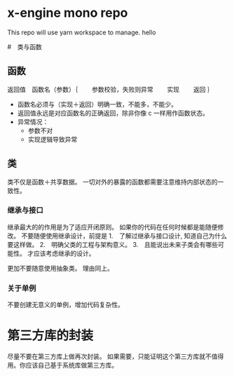 # x-engine mono repo
This repo will use yarn workspace to manage.
hello

<!--# 注意-->
<!--所以提交代码走pull　request 流程。-->
  <!--1.　提交应该以功能点提交，合理压缩本地多次提交为一个功能提交。-->
  <!--2.  model.ts  的修改，必须单提交。-->
  <!--2.  正确的 [git　comment](http://my-bucket-1257400556.cos-website.ap-guangzhou.myqcloud.com/#/./docs/versionlize/%E8%A7%84%E8%8C%83-git), comment 与代码对应。-->
  <!--3.　可编译。-->
  <!--4.　除可自动根据 model.ts 生成的文档外，完成相应的 readme.md　编写。-->
  <!--5.　所写功能完成测试，手工或自动。-->
<!--不符合以上规范的提交，一律打回。-->


#　类与函数
## 函数
返回值　函数名（参数）｛
　　参数校验，失败则异常
　　实现
　　返回
｝
- 函数名必须与（实现＋返回）明确一致，不能多，不能少。
- 返回值永远是对应函数名的正确返回，除非你像 c 一样用作函数状态。
- 异常情况：
  - 参数不对
  - 实现逻辑导致异常

## 类
类不仅是函数＋共享数据。
一切对外的暴露的函数都需要注意维持内部状态的一致性。


### 继承与接口
继承最大的的作用是为了适应开闭原则。
如果你的代码在任何时候都是能随便修改。
不要随便使用继承设计，前提是
1.　了解过继承与接口设计, 知道自己为什么要这样做。
2.　明确父类的工程与架构意义。
3.　且能说出未来子类会有哪些可能性。
才应该考虑继承的设计。

更加不要随意使用抽象类。
理由同上。

### 关于单例
不要创建无意义的单例，增加代码复杂性。

# 第三方库的封装
尽量不要在第三方库上做再次封装。
如果需要，只能证明这个第三方库就不值得用。你应该自己基于系统库做第三方库。






